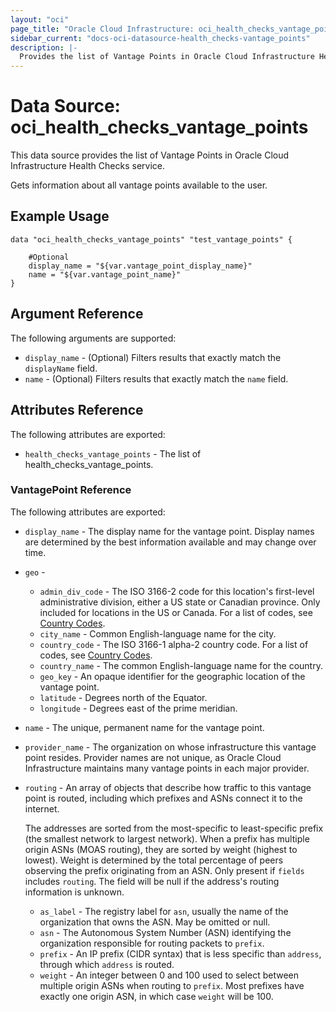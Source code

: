 ```yaml
---
layout: "oci"
page_title: "Oracle Cloud Infrastructure: oci_health_checks_vantage_points"
sidebar_current: "docs-oci-datasource-health_checks-vantage_points"
description: |-
  Provides the list of Vantage Points in Oracle Cloud Infrastructure Health Checks service
---
```


# Data Source: oci_health_checks_vantage_points
This data source provides the list of Vantage Points in Oracle Cloud Infrastructure Health Checks service.

Gets information about all vantage points available to the user.


## Example Usage

```hcl
data "oci_health_checks_vantage_points" "test_vantage_points" {

	#Optional
	display_name = "${var.vantage_point_display_name}"
	name = "${var.vantage_point_name}"
}
```

## Argument Reference

The following arguments are supported:

* `display_name` - (Optional) Filters results that exactly match the `displayName` field.
* `name` - (Optional) Filters results that exactly match the `name` field.


## Attributes Reference

The following attributes are exported:

* `health_checks_vantage_points` - The list of health_checks_vantage_points.

### VantagePoint Reference

The following attributes are exported:

* `display_name` - The display name for the vantage point. Display names are determined by the best information available and may change over time. 
* `geo` - 
	* `admin_div_code` - The ISO 3166-2 code for this location's first-level administrative division, either a US state or Canadian province. Only included for locations in the US or Canada. For a list of codes, see [Country Codes](https://www.iso.org/obp/ui/#search). 
	* `city_name` - Common English-language name for the city. 
	* `country_code` - The ISO 3166-1 alpha-2 country code. For a list of codes, see [Country Codes](https://www.iso.org/obp/ui/#search). 
	* `country_name` - The common English-language name for the country. 
	* `geo_key` - An opaque identifier for the geographic location of the vantage point.
	* `latitude` - Degrees north of the Equator. 
	* `longitude` - Degrees east of the prime meridian. 
* `name` - The unique, permanent name for the vantage point.
* `provider_name` - The organization on whose infrastructure this vantage point resides. Provider names are not unique, as Oracle Cloud Infrastructure maintains many vantage points in each major provider. 
* `routing` - An array of objects that describe how traffic to this vantage point is routed, including which prefixes and ASNs connect it to the internet.

	The addresses are sorted from the most-specific to least-specific prefix (the smallest network to largest network). When a prefix has multiple origin ASNs (MOAS routing), they are sorted by weight (highest to lowest). Weight is determined by the total percentage of peers observing the prefix originating from an ASN. Only present if `fields` includes `routing`. The field will be null if the address's routing information is unknown. 
	* `as_label` - The registry label for `asn`, usually the name of the organization that owns the ASN. May be omitted or null. 
	* `asn` - The Autonomous System Number (ASN) identifying the organization responsible for routing packets to `prefix`. 
	* `prefix` - An IP prefix (CIDR syntax) that is less specific than `address`, through which `address` is routed. 
	* `weight` - An integer between 0 and 100 used to select between multiple origin ASNs when routing to `prefix`. Most prefixes have exactly one origin ASN, in which case `weight` will be 100. 

